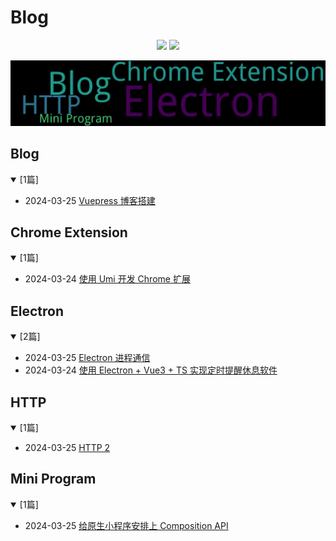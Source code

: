 
# Blog

<p align='center'>
    <img src="https://badgen.net/github/issues/lei4519/Blog"/>
    <img src="https://badgen.net/badge/last-commit/2024-03-25 06:47:20"/>
</p>
    
<summary>
    <img src="assets/wordcloud.png" title="词云" alt="词云">
</summary>

## Blog

<details open>
<summary>[1篇]</summary>

- 2024-03-25 [Vuepress 博客搭建](https://github.com/lei4519/Blog/issues/38) 


</details>
            
## Chrome Extension

<details open>
<summary>[1篇]</summary>

- 2024-03-24 [使用 Umi 开发 Chrome 扩展](https://github.com/lei4519/Blog/issues/37) 


</details>
            
## Electron

<details open>
<summary>[2篇]</summary>

- 2024-03-25 [Electron 进程通信](https://github.com/lei4519/Blog/issues/39) 
- 2024-03-24 [使用 Electron + Vue3 + TS 实现定时提醒休息软件](https://github.com/lei4519/Blog/issues/36) 


</details>
            
## HTTP

<details open>
<summary>[1篇]</summary>

- 2024-03-25 [HTTP 2](https://github.com/lei4519/Blog/issues/41) 


</details>
            
## Mini Program

<details open>
<summary>[1篇]</summary>

- 2024-03-25 [给原生小程序安排上 Composition API](https://github.com/lei4519/Blog/issues/42) 


</details>
            